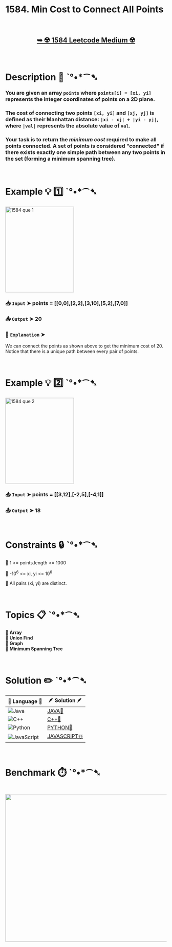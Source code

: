 # 1584. Min Cost to Connect All Points

</br>

<h2 align="center"> 

<a href="https://leetcode.com/problems/min-cost-to-connect-all-points/description/"><strong>➥ ☢️ 1584 Leetcode Medium ☢️ </strong></a>
</h2>

</br>

# Description 📜 ˋ°•*⁀➷

### You are given an array `points` where `points[i] = [xi, yi]` represents the integer coordinates of points on a 2D plane.

### The cost of connecting two points `[xi, yi]` and `[xj, yj]` is defined as their Manhattan distance: `|xi - xj| + |yi - yj|`, where `|val|` represents the absolute value of `val`.

### Your task is to return the *minimum cost* required to make all points connected. A set of points is considered "connected" if there exists exactly one simple path between any two points in the set (forming a minimum spanning tree).

</br>

# Example 💡 1️⃣ ˋ°•*⁀➷

<img width="214" height="268" alt="1584 que 1" src="https://github.com/user-attachments/assets/8b11cdbc-2c22-40a3-b6b0-2a6f9bb571ef" />

  ### 📥 `Input`  ➤ points = [[0,0],[2,2],[3,10],[5,2],[7,0]]

  ### 📤 `Output`  ➤ 20

  ### 🔦 `Explanation`  ➤
We can connect the points as shown above to get the minimum cost of 20.
Notice that there is a unique path between every pair of points.

</br>

# Example 💡 2️⃣ ˋ°•*⁀➷

<img width="214" height="268" alt="1584 que 2" src="https://github.com/user-attachments/assets/c87f829c-cea4-4997-a314-df2eb141fd4c" />

  ### 📥 `Input` ➤ points = [[3,12],[-2,5],[-4,1]]

  ### 📤 `Output`  ➤ 18

</br>

# Constraints 🔒 ˋ°•*⁀➷

🔹 1 <= points.length <= 1000 </br>

🔹 -10<sup>6</sup> <= xi, yi <= 10<sup>6</sup> </br>

🔹 All pairs (xi, yi) are distinct. </br>

</br>

# Topics 📋 ˋ°•*⁀➷

🔸 **Array**  </br>
🔸 **Union Find**  </br>
🔸 **Graph**  </br>
🔸 **Minimum Spanning Tree**  </br>

</br>

# Solution ✏️ ˋ°•*⁀➷

| 📒 Language 📒  | 🪶 Solution 🪶 |
| ------------- | ------------- |
|  ![Java](https://img.shields.io/badge/java-%23ED8B00.svg?style=for-the-badge&logo=openjdk&logoColor=white)  | [JAVA🍁]() |
|  ![C++](https://img.shields.io/badge/c++-%2300599C.svg?style=for-the-badge&logo=c%2B%2B&logoColor=white)  | [C++🎲]()  |
|  ![Python](https://img.shields.io/badge/python-3670A0?style=for-the-badge&logo=python&logoColor=ffdd54)    | [PYTHON🍰]() |
| ![JavaScript](https://img.shields.io/badge/javascript-%23323330.svg?style=for-the-badge&logo=javascript&logoColor=%23F7DF1E)   | [JAVASCRIPT☃️]() |

</br>

# Benchmark ⏱️ ˋ°•*⁀➷

<h1  align="center" >

<img src ="" width = "700px" height="462px" />

</h1>
